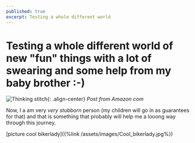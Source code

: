 ```yaml
---
published: true
excerpt: Testing a whole different world
---
```

# Testing a whole different world of new "fun" things with a lot of swearing and some help from my baby brother :-)

![Thinking stitch]({{site.baseurl}}/assets/assets/images/Stich.jpg){: .align-center} _Post from Amazon com_

Now, I a am very _very stubborn_ person (my children will go in as guarantees for that) and that is something that probably will help me a looong way through this journey.

[picture cool bikerlady]({%link /assets/images/Cool_bikerlady.jpg%})
